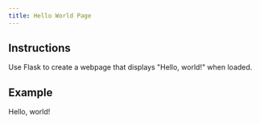 ```yaml
---
title: Hello World Page
---
```


## Instructions
Use Flask to create a webpage that displays "Hello, world!" when loaded.

## Example
Hello, world!

